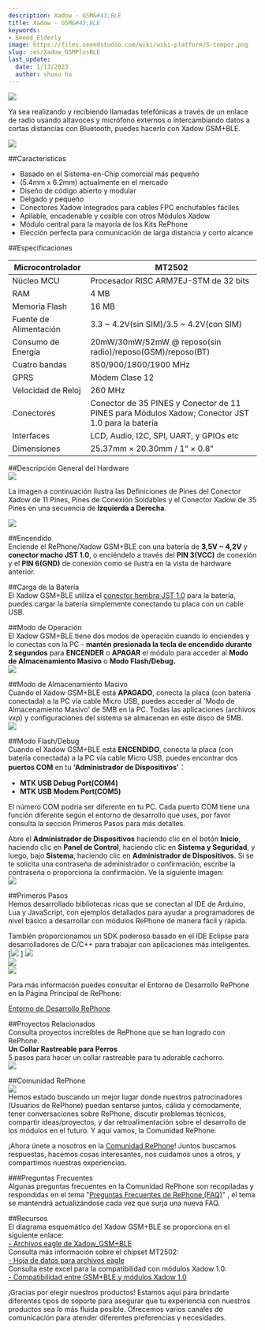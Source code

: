 ```yaml
---
description: Xadow - GSM&#43;BLE
title: Xadow - GSM&#43;BLE
keywords:
- Seeed_Elderly
image: https://files.seeedstudio.com/wiki/wiki-platform/S-tempor.png
slug: /es/Xadow_GSMPlusBLE
last_update:
  date: 1/13/2023
  author: shuxu hu
---
```


![](https://files.seeedstudio.com/wiki/Xadow_GSM-BLE/image/Xadow_GSM%2BBLE_shangjiatu.JPG)

Ya sea realizando y recibiendo llamadas telefónicas a través de un enlace de radio usando altavoces y micrófono externos o intercambiando datos a cortas distancias con Bluetooth, puedes hacerlo con Xadow GSM+BLE.

<!-- As the heart of RePhone kit Create, the Xadow GSM+BLE is built around the powerful System-On-Chip (SOC) MT2502, offering a rich range of communication protocols - GSM, GPRS and Bluetooth (v4.0 and 2.1 dual mode). It supports quad-band 850/900/1800/1900MHz that covers any GSM network in the world. Just insert a 2G Nano SIM card, and then you can enchant things with cellular connectivity. -->


[![](https://files.seeedstudio.com/wiki/Seeed-WiKi/docs/images/get_one_now.png)](https://www.seeedstudio.com/depot/Xadow-GSM-BLE-p-2560.html?cPath=84_120)  


##Características  

- Basado en el Sistema-en-Chip comercial más pequeño  
- (5.4mm x 6.2mm) actualmente en el mercado  
- Diseño de código abierto y modular  
- Delgado y pequeño  
- Conectores Xadow integrados para cables FPC enchufables fáciles  
- Apilable, encadenable y cosible con otros Módulos Xadow  
- Módulo central para la mayoría de los Kits RePhone  
- Elección perfecta para comunicación de larga distancia y corto alcance  

##Especificaciones  

|Microcontrolador	|MT2502                                                                                  |
|-------------------|----------------------------------------------------------------------------------------|
|Núcleo MCU	        |Procesador RISC ARM7EJ-STM de 32 bits                                                   |
|RAM	            |4 MB                                                                                    |
|Memoria Flash	    |16 MB                                                                                   |
|Fuente de Alimentación	    |3.3 ~ 4.2V(sin SIM)/3.5 ~ 4.2V(con SIM)                                                 |
|Consumo de Energía	|20mW/30mW/52mW @ reposo(sin radio)/reposo(GSM)/reposo(BT)                             |
|Cuatro bandas	        |850/900/1800/1900 MHz                                                                   |
|GPRS	            |Módem Clase 12                                                                          |
|Velocidad de Reloj	    |260 MHz                                                                                 |
|Conectores     	|Conector de 35 PINES y Conector de 11 PINES para Módulos Xadow; Conector JST 1.0 para la batería|
|Interfaces	        |LCD, Audio, I2C, SPI, UART, y GPIOs etc                                               |
|Dimensiones       	|25.37mm × 20.30mm / 1" × 0.8"                                                           |

##Descripción General del Hardware  
![](https://files.seeedstudio.com/wiki/Xadow_GSM-BLE/image/Xadow_GSM%2BBLE_Overview.png) 

 
La imagen a continuación ilustra las Definiciones de Pines del Conector Xadow de 11 Pines, Pines de Conexión Soldables y el Conector Xadow de 35 Pines en una secuencia de **Izquierda a Derecha**.  

![](https://files.seeedstudio.com/wiki/Xadow_GSM-BLE/image/Xadow-connector-Pin-definitions-06.jpg)  

##Encendido  
Enciende el RePhone/Xadow GSM+BLE con una batería de **3,5V ~ 4,2V** y **conector macho JST 1.0**, o enciéndelo a través del **PIN 3(VCC)** de conexión y el **PIN 6(GND)** de conexión como se ilustra en la vista de hardware anterior.  

##Carga de la Batería  
El Xadow GSM+BLE utiliza el [conector hembra JST 1.0](https://www.seeedstudio.com/depot/index.php?main_page=opl_info&opl_id=555) para la batería, puedes cargar la batería simplemente conectando tu placa con un cable USB.  

##Modo de Operación  
El Xadow GSM+BLE tiene dos modos de operación cuando lo enciendes y lo conectas con la PC - **mantén presionada la tecla de encendido durante 2 segundos** para **ENCENDER** o **APAGAR** el módulo para acceder al **Modo de Almacenamiento Masivo** o **Modo Flash/Debug.**  
![](https://files.seeedstudio.com/wiki/Xadow_GSM-BLE/image/Operating_mode.png)  

##Modo de Almacenamiento Masivo  
Cuando el Xadow GSM+BLE está **APAGADO**, conecta la placa (con batería conectada) a la PC vía cable Micro USB, puedes acceder al 'Modo de Almacenamiento Masivo' de 5MB en la PC. Todas las aplicaciones (archivos vxp) y configuraciones del sistema se almacenan en este disco de 5MB.  
![](https://files.seeedstudio.com/wiki/Xadow_GSM-BLE/image/Mass_Storage_Mode.png)  

##Modo Flash/Debug  
Cuando el Xadow GSM+BLE está **ENCENDIDO**, conecta la placa (con batería conectada) a la PC vía cable Micro USB, puedes encontrar dos **puertos COM** en tu **'Administrador de Dispositivos'**： 

- **MTK USB Debug Port(COM4)**  
- **MTK USB Modem Port(COM5)**  

El número COM podría ser diferente en tu PC. Cada puerto COM tiene una función diferente según el entorno de desarrollo que uses, por favor consulta la sección Primeros Pasos para más detalles.  

Abre el **Administrador de Dispositivos** haciendo clic en el botón **Inicio**, haciendo clic en **Panel de Control**, haciendo clic en **Sistema y Seguridad**, y luego, bajo **Sistema**, haciendo clic en **Administrador de Dispositivos**. Si se te solicita una contraseña de administrador o confirmación, escribe la contraseña o proporciona la confirmación. Ve la siguiente imagen:  
![](https://files.seeedstudio.com/wiki/Xadow_GSM-BLE/image/Check_ports.png)  


##Primeros Pasos  
Hemos desarrollado bibliotecas ricas que se conectan al IDE de Arduino, Lua y JavaScript, con ejemplos detallados para ayudar a programadores de nivel básico a desarrollar con módulos RePhone de manera fácil y rápida.

También proporcionamos un SDK poderoso basado en el IDE Eclipse para desarrolladores de C/C++ para trabajar con aplicaciones más inteligentes.  
[![](https://files.seeedstudio.com/wiki/Xadow_GSM-BLE/image/Arduino_IDE-17.png)  ]
[![](https://files.seeedstudio.com/wiki/Xadow_GSM-BLE/image/Eclipse_IDE-13.png) ](https://www.seeedstudio.com/wiki/Eclipse_IDE_for_RePhone_Kit)   
[![](https://files.seeedstudio.com/wiki/Xadow_GSM-BLE/image/Lua-14.png)](https://www.seeedstudio.com/wiki/Lua_for_RePhone#Use_Lua_Shellt)  
[![](https://files.seeedstudio.com/wiki/Xadow_GSM-BLE/image/JS-15.png) ](https://www.seeedstudio.com/wiki/JavaScript_for_RePhone) 

Para más información puedes consultar el Entorno de Desarrollo RePhone en la Página Principal de RePhone:  

[
Entorno de Desarrollo RePhone](https://wiki.seeedstudio.com/es/RePhone/#development-environment)

##Proyectos Relacionados  
Consulta proyectos increíbles de RePhone que se han logrado con RePhone.  
**Un Collar Rastreable para Perros**  
5 pasos para hacer un collar rastreable para tu adorable cachorro.   
[![](https://files.seeedstudio.com/wiki/Xadow_GSM-BLE/image/450px-Dog_Collar.png.jpeg)  ](https://www.seeedstudio.com/recipe/424-rephone-traceable-dog-collar.html)

##Comunidad RePhone  
[![](https://files.seeedstudio.com/wiki/Xadow_GSM-BLE/image/300px-RePhone_Community-2.png) ](http://forum.seeedstudio.com/viewforum.php?f=71&sid=b70f8138c89becf7701260bb41faf9f4)   
Hemos estado buscando un mejor lugar donde nuestros patrocinadores (Usuarios de RePhone) puedan sentarse juntos, cálida y cómodamente, tener conversaciones sobre RePhone, discutir problemas técnicos, compartir ideas/proyectos, y dar retroalimentación sobre el desarrollo de los módulos en el futuro. Y aquí vamos, la Comunidad RePhone.

¡Ahora únete a nosotros en la [Comunidad RePhone](https://community.seeedstudio.com/discover.html?t=rephone)! Juntos buscamos respuestas, hacemos cosas interesantes, nos cuidamos unos a otros, y compartimos nuestras experiencias.

###Preguntas Frecuentes  
Algunas preguntas frecuentes en la Comunidad RePhone son recopiladas y respondidas en el tema "[Preguntas Frecuentes de RePhone (FAQ)](https://community.seeedstudio.com/topic_detail.html?id=5170#p23753)" , el tema se mantendrá actualizándose cada vez que surja una nueva FAQ.  

##Recursos  
El diagrama esquemático del Xadow GSM+BLE se proporciona en el siguiente enlace:  
[- Archivos eagle de Xadow_GSM+BLE ](https://files.seeedstudio.com/wiki/Xadow_GSM-BLE/resource/Xadow_GSM%2BBLE.rar)  
Consulta más información sobre el chipset MT2502:  
[- Hoja de datos para archivos eagle](https://files.seeedstudio.com/wiki/Xadow_GSM-BLE/resource/Datasheet_for_MT2502.rar)  
Consulta este excel para la compatibilidad con módulos Xadow 1.0:  
[- Compatibilidad entre GSM+BLE y módulos Xadow 1.0  ](https://files.seeedstudio.com/wiki/Xadow_GSM-BLE/resource/Compatibility_between_GSM%2BBLE_and_Xadow_1.0_modules.xlsx)
 
¡Gracias por elegir nuestros productos! Estamos aquí para brindarte diferentes tipos de soporte para asegurar que tu experiencia con nuestros productos sea lo más fluida posible. Ofrecemos varios canales de comunicación para atender diferentes preferencias y necesidades.

<div class="button_tech_support_container">
<a href="https://forum.seeedstudio.com/" class="button_forum"></a> 
<a href="https://www.seeedstudio.com/contacts" class="button_email"></a>
</div>

<div class="button_tech_support_container">
<a href="https://discord.gg/eWkprNDMU7" class="button_discord"></a> 
<a href="https://github.com/Seeed-Studio/wiki-documents/discussions/69" class="button_discussion"></a>
</div>
